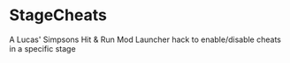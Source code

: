 # StageCheats
 A Lucas' Simpsons Hit & Run Mod Launcher hack to enable/disable cheats in a specific stage
